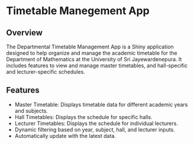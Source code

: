# Timetable Manegement App
## Overview
The Departmental Timetable Management App is a Shiny application designed to help organize and manage the academic timetable for the Department of Mathematics at the University of Sri Jayewardenepura. It includes features to view and manage master timetables, and hall-specific and lecturer-specific schedules.

## Features

- Master Timetable: Displays timetable data for different academic years and subjects.
- Hall Timetables: Displays the schedule for specific halls.
- Lecturer Timetables: Displays the schedule for individual lecturers.
- Dynamic filtering based on year, subject, hall, and lecturer inputs.
- Automatically update with the latest data.
